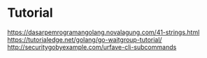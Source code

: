 # Tutorial

https://dasarpemrogramangolang.novalagung.com/41-strings.html   
https://tutorialedge.net/golang/go-waitgroup-tutorial/    
http://securitygobyexample.com/urfave-cli-subcommands    



